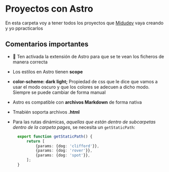 # Proyectos con Astro

En esta carpeta voy a tener todos los proyectos que [Midudev](https://midu.dev) vaya creando y yo ppracticarlos

## Comentarios importantes

- 👀 Ten activada la extensión de Astro para que se te vean los ficheros de manera correcta

- Los estilos en Astro tienen **scope**

- **color-scheme: dark light;** Propiedad de css que le dice que vamos a usar el modo oscuro y que los colores se adecuen a dicho modo. Siempre se puede cambiar de forma manual

- Astro es compatible con **archivos Markdown** de forma nativa

- Tmabién soporta archivos **.html**

- Para las rutas dinámicas, _aquellas que están dentro de subcarpetas dentro de la carpeta pages_, se necesita un `getStaticPath`:

  ```ts
    export function getStaticPath() {
        return [
            {params: {dog: 'clifford'}},
            {params: {dog: 'rover'}},
            {params: {dog: 'spot'}},
        ];
    }
  ```
